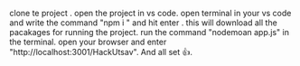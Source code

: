 clone te project .
open the project in vs code.
open terminal in your vs code and write the command "npm i " and hit enter . this will download all the pacakages for running the project. 
run the command "nodemoan app.js" in the terminal.
open your browser and enter "http://localhost:3001/HackUtsav".
And all set 👍.
